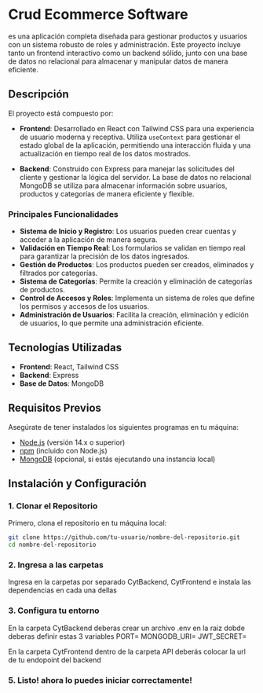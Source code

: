 # Crud Ecommerce Software

es una aplicación completa diseñada para gestionar productos y usuarios con un sistema robusto de roles y administración. Este proyecto incluye tanto un frontend interactivo como un backend sólido, junto con una base de datos no relacional para almacenar y manipular datos de manera eficiente.

## Descripción

El proyecto está compuesto por:

- **Frontend**: Desarrollado en React con Tailwind CSS para una experiencia de usuario moderna y receptiva. Utiliza `useContext` para gestionar el estado global de la aplicación, permitiendo una interacción fluida y una actualización en tiempo real de los datos mostrados.

- **Backend**: Construido con Express para manejar las solicitudes del cliente y gestionar la lógica del servidor. La base de datos no relacional MongoDB se utiliza para almacenar información sobre usuarios, productos y categorías de manera eficiente y flexible.

### Principales Funcionalidades

- **Sistema de Inicio y Registro**: Los usuarios pueden crear cuentas y acceder a la aplicación de manera segura.
- **Validación en Tiempo Real**: Los formularios se validan en tiempo real para garantizar la precisión de los datos ingresados.
- **Gestión de Productos**: Los productos pueden ser creados, eliminados y filtrados por categorías.
- **Sistema de Categorías**: Permite la creación y eliminación de categorías de productos.
- **Control de Accesos y Roles**: Implementa un sistema de roles que define los permisos y accesos de los usuarios.
- **Administración de Usuarios**: Facilita la creación, eliminación y edición de usuarios, lo que permite una administración eficiente.

## Tecnologías Utilizadas

- **Frontend**: React, Tailwind CSS
- **Backend**: Express
- **Base de Datos**: MongoDB

## Requisitos Previos

Asegúrate de tener instalados los siguientes programas en tu máquina:

- [Node.js](https://nodejs.org/) (versión 14.x o superior)
- [npm](https://www.npmjs.com/) (incluido con Node.js)
- [MongoDB](https://www.mongodb.com/try/download/community) (opcional, si estás ejecutando una instancia local)

## Instalación y Configuración

### 1. Clonar el Repositorio

Primero, clona el repositorio en tu máquina local:

```bash
git clone https://github.com/tu-usuario/nombre-del-repositorio.git
cd nombre-del-repositorio
```

### 2. Ingresa a las carpetas
Ingresa en la carpetas por separado CytBackend, CytFrontend e instala las dependencias en cada una dellas


### 3. Configura tu entorno
En la carpeta CytBackend deberas crear un archivo .env en la raiz dobde deberas definir estas 3 variables
PORT=
MONGODB_URI=
JWT_SECRET=

En la carpeta CytFrontend dentro de la carpeta API deberás colocar la url de tu endopoint del backend

### 5. Listo! ahora lo puedes iniciar correctamente!



